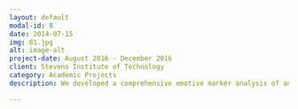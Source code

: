 ```yaml
---
layout: default
modal-id: 8
date: 2014-07-15
img: 81.jpg
alt: image-alt
project-date: August 2016 - December 2016
client: Stevens Institute of Technology
category: Academic Projects
description: We developed a comprehensive emotive marker analysis of an online forum over a span of five years. Belonging to a MMORPG called EVE Online, the project was aimed at assisting its creators to understand the sentiments and responses to new fixes/updates in the game, so as to improve future performance. The project was created using Tableau and R, and an overview is available to view on <a href = http://bit.ly/2m5asr4> this link. </a>

---
```

